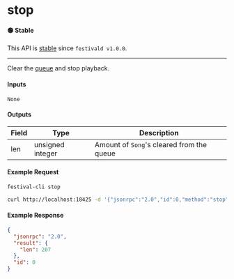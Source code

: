 # stop

#### 🟢 Stable
This API is [stable](../../api-stability/marker.md) since `festivald v1.0.0`.

---

Clear the [queue](../queue/queue.md) and stop playback.

#### Inputs
`None`

#### Outputs
| Field | Type             | Description |
|-------|------------------|-------------|
| len   | unsigned integer | Amount of `Song`'s cleared from the queue

#### Example Request
```bash
festival-cli stop
```
```bash
curl http://localhost:18425 -d '{"jsonrpc":"2.0","id":0,"method":"stop"}'
```

#### Example Response
```json
{
  "jsonrpc": "2.0",
  "result": {
    "len": 207
  },
  "id": 0
}
```
